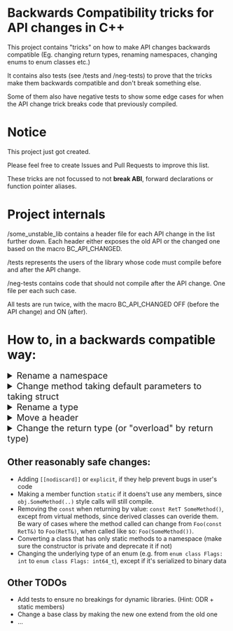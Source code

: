 # Backwards Compatibility tricks for API changes in C++

This project contains "tricks" on how to make API changes backwards compatible
(Eg. changing return types, renaming namespaces, changing enums to enum classes etc.)

It contains also tests (see /tests and /neg-tests) to prove that
the tricks make them backwards compatible and don't break something else.

Some of them also have negative tests to show some edge cases for when the
API change trick breaks code that previously compiled.

# Notice

This project just got created.

Please feel free to create Issues and Pull Requests to improve this list.

These tricks are not focussed to not **break ABI**,
forward declarations or function pointer aliases.

# Project internals

/some_unstable_lib contains a header file for each API change in the list further down.
Each header either exposes the old API or the changed one based on the macro BC_API_CHANGED.

/tests represents the users of the library whose code must compile
before and after the API change.

/neg-tests contains code that should not compile after the API change.
One file per each such case.

All tests are run twice, with the macro BC_API_CHANGED OFF (before the API change)
and ON (after).


<!--
# Overview
* [Rename/Move a namespace](#mv-namespace)
* [Change method with default parameters to receive a struct with those parameters](#change_defaults)
* [Rename/Move a type](#mv-type)
* [Rename/Move a header](#mv-header)
* [Change the return type (or "overloading" by return type)](#change_ret_type)
* [Reasonably safe changes](#reasonably_safe_changes)
* [Move symbols to a different namespace](#move_symb_to_ns)
* [Move symbols to a different class](#move_symb_to_class)
-->


# How to, in a backwards compatible way:

<details>
  <summary style="font-size:20px" id="mv-namespace">Rename a namespace</summary>

### Initial code:

```cpp
namespace path::to::v1 { ... }
```

### Scenario:

We maybe need to change the namespace name to fix a typo.
We will change it from `path::to::v1` to `path::to::v2`.

### Solution:

Rename the old namespace to the new one and add a namespace alias
for the old one.

```diff
+ namespace path::to::v2 {}
+ namespace path::to {
+   namespace v1 = path::to::v2;
+ }
+ 
- namespace path::to::v1 { ... }
+ namespace path::to::v2 { ... }
```

### Remarks:

* `[[deprecated]]` attribute doesn't work on namespace aliases.
  You can try compiler specific directives (Eg. `#pragma deprecated(keyword)` for
  msvc)

* The empty namespace `namespace path::to::v2 {}` was added at the top of the
file for visibility purposes

### Relevant Files:

* API: [NamespaceRename.hpp](some_unstable_lib/include/NamespaceRename.hpp)
* User: [NamespaceRenameTest.cpp](tests/NamespaceRenameTest.cpp)

</details>


<details>
  <summary style="font-size:20px" id="change_defaults">Change method taking default parameters to taking struct</summary>

### Initial code:

```cpp
void SomeMethod(
    const int mandatory,
    const bool opt1 = false,
    const float opt2 = 1e-6
) { ... }
```

### Scenario:

This method receives too many default parameters, and it only becomes
harder for users to call it with only 1 or 2 parameters changed. We need to
change the method to receive a struct containing these parameters instead.

### Solution:

If you just add the new `SomeMethod`, users calling `SomeMethod` with
just the mandatory parameters will have the compiler complain about ambiguity
(it won't know which of the 2 methods to choose from).
To tell it to prefer the newer one we need to make the old one less
specialized by making it a template.

```diff
+ template<int = 0>
void SomeMethod(
    const int mandatory,
    const bool opt1 = false,
    const float opt2 = 1e-6
+ ) {
+  // Call the new implementation now
+  SomeMethod(mandatory, SomeMethodOpts{opt1, opt2});
+ }
+ 
+ struct SomeMethodOpts { bool opt1 = false; float opt2 = 1e-6; };
+ void SomeMethod(
+     const int mandatory,
+     SomeMethodOpts opts = {}
) { ... }
```

### Remarks:

You can deprecate the old `SomeMethod` (now a template)

### Relevant Files:

* API: [MethodDefaultParams.hpp](some_unstable_lib/include/MethodDefaultParams.hpp)
* User: [MethodDefaultParamsTest.cpp](tests/MethodDefaultParamsTest.cpp)

</details>


<details>
  <summary style="font-size:20px" id="mv-type">Rename a type</summary>

### Initial code:

```cpp
struct OldName { ... };
```

### Scenario:

We maybe need to update the struct name to fix a typo.
We will change it to `NewName`.

### Solution:

We can use a type alias.

```diff
- struct OldName { ... };
+ struct NewName { ... };
+ using OldName = NewName;
```

### Remarks:

* You can deprecate the old `OldName`.
* The users might learn the hard way that they shouldn't forward declare foreign
  types.

### Relevant Files:

* API: [StructRename.hpp](some_unstable_lib/include/StructRename.hpp)
* User: [StructRenameTest.cpp](tests/StructRenameTest.cpp)

</details>


<details>
  <summary style="font-size:20px" id="mv-header">Move a header</summary>

### Initial code:

```cpp
// v1/OldName.hpp:
...
```

### Scenario:

We need to move/rename the header to `v2/NewName.hpp`.

### Solution:

1. Move/rename the header:

```diff
- // v1/OldName.hpp:
+ // v2/NewName.hpp: <- only moved/renamed
...
```

2. Create a compatibility header file in the old location that includes
  the renamed/moved one.

```cpp
// v1/OldName.hpp: <- created to only include the renamed header + deprecation notice
#include "v2/NewName.hpp"

// You can also deprecate it by inserting a compilation error/warning:
// #error/warning OldName.hpp is deprecated, include "v2/NewName.hpp".`
```

### Remarks:

Rename/move using the versioning tool (Git/SVN) so you don't lose blame history.

</details>


<details>
  <summary style="font-size:20px" id="change_ret_type">Change the return type (or "overload" by return type)</summary>

### Initial code:

```cpp
// (1) change some primitive `T` to `NewUserDefT`
bool CheckPassword(std::string);

// (2) change some primitive `const T&` to primitive `T`
struct Strukt {
const float& GetMemF() const {
return m_memF; }
};
```

### Scenario:

(1) `CheckPassword` method returns true if it succeeds, otherwise false.
Make this method return some meaningful error message so the user knows why it
failed (why it returned false).

(2) `Strukt::GetMemF` returns primitive types as const& which is bad for
multiple reasons. We need to return by value.

However, we cannot just overload a function by return type and then deprecate
it.

### Solution:

For (1): Return a new type that can be implicitly casted to bool.

- (1.1): If you don't want it to be implicitly casted to other primitive types like
  `int`, since C++20 you can make it conditionally explicit.
  (In the tests, `int x = CheckPassword("");` doesn't compile after the API change,
  while `bool x = CheckPassword("");` does)

For (2): Add a new class with an implicit cast operator to `NewRetT` and `OldRetT`.

- (2.1) Additionally, if the compiler can't decide between the 2 cast operators
  at overload resolution,
  templating the old one makes it choose the new overload candidate since it's
  more specialized.
- (2.2) Return GetterRetT by const& to avoid dangling references in user's
  Wrappers that only
  forward the old `const float&`

```diff
// (1) change primitive `T` to `NewUserDefT`
+ struct CheckPasswordResult { // mimics std::expected<void, std::string>
+     operator bool() const { return !m_errMsg.has_value(); }
+     const std::string& error() const { return m_errMsg.value(); }
+ private:
+     std::optional<std::string> m_errMsg;
+ };
- bool CheckPassword(std::string);
+ CheckPasswordResult CheckPassword(std::string);

// (2) change primitive `const T&` to primitive `T`
+ struct SomeMethodRetT {
+   template <int = 0> // (2.1)
+   operator OldRetT () const { ... }
+   operator NewRetT () const { ... }
+ };
struct Strukt {
-   const float& GetMemF() const { return m_memF; }
-   float m_memF = 3.f;
+   // (2.2)
+   const GetterRetT& GetMemF() const { return m_memF; }
+   GetterRetT m_memF = 3.f;
};
```

### Remarks:

The implicit cast may happen in unintended Scenarios.
Also, you might want to deprecate the `OldRetT` cast operator and
the `GetterRetT` type.

### Relevant Files:

* API: [include/ReturnTypeChange.hpp](some_unstable_lib/include/ReturnTypeChange.hpp)
  [include/ReturnTypeChangeByValue.hpp](some_unstable_lib/include/ReturnTypeChangeByValue.hpp)
* User: [tests/ReturnTypeChangeTest.cpp](tests/ReturnTypeChangeTest.cpp)
  [tests/ReturnTypeChangeByValueTest.hpp](tests/ReturnTypeChangeByValueTest.hpp)
* Neg: [neg-tests/ReturnTypeChangeTest.cpp](neg-tests/ReturnTypeChangeTest.cpp)

</details>

<!--
<details>
  <summary style="font-size:20px" id="change_to_enum_class">Change old-style enum to enum class</summary>

### Initial code:

```cpp
enum Handler {
    StdOut,
    StdErr,
    File,
};
```

### Scenario:

We need to modernize the API to use enum classes instead.

### Solution:

In order to not break unscoped uses of the enum, we should define static
variables for each enum entry.

```diff
- enum Handler {
+ enum class Handler {
    StdOut,
    StdErr,
    File,
};

+ static constexpr Handler StdOut = Handler::StdOut;
+ static constexpr Handler StdErr = Handler::StdErr;
+ static constexpr Handler File = Handler::File;
```

### Remarks: 

If the enum was used as bit flags, define bitwise operators as well.

Note: Assuming you have a `Log` method with 2 overloads, for `int` and for `Handler`,
and expect `Log(StdOut | StdErr)` to still call `Log(int)`, then
the return type for the bitwise operators should be `int`, otherwise `Handler`:

```cpp
// Add `friend` if the enum lies inside a `struct`
[friend] constexpr int operator|(Handler lhs, Handler rhs) {
    return static_cast<int>(lhs) | static_cast<int>(rhs);
}
```

### Relevant Files:

* API: [ChangeToEnumClass.hpp](some_unstable_lib/include/ChangeToEnumClass.hpp)
* User: [ChangeToEnumClassTest.cpp](tests/ChangeToEnumClassTest.cpp)

</details>


<details>
  <summary style="font-size:20px" id="move_symb_to_ns">Move types/symbols to a different namespace</summary>

### Initial code:

```cpp
namespace path::to::v1 {
  struct DontMove {};
  struct Bar {};
  constexpr int VAL = 42;
  enum SomeEnum { A, B, C };
}
```

### Scenario:

### Solution:

```cpp
// simply move them
namespace path::to::v2 {
struct Bar {
};
constexpr int VAL = 42;
enum SomeEnum { A, B, C };
}

namespace path::to::v1 {
struct DontMove {
};

// add using declarations for each
// moved symbol in the old namespace
using path::to::v2::Bar;
using path::to::v2::VAL;
using path::to::v2::SomeEnum;
// to not break "v2::A" uses
using path::to::v2::SomeEnum::A;
using path::to::v2::SomeEnum::B;
using path::to::v2::SomeEnum::C;
}
```

### Remarks:

### Relevant Files:

</details>


<details>
  <summary style="font-size:20px" id="move_symb_to_class">Move types/symbols to a different class</summary>

### Initial code:

```cpp
// Change: move these to NewClass
struct OldClass {
struct Bar {
};
constexpr int VAL = 42;
enum SomeEnum { A, B, C };
bool Foo() { return true; }
}
```

### Solution:

```cpp
// simply move them
struct NewClass {
struct Bar {
};
static constexpr int VAL = 42;
enum SomeEnum { A, B, C };
bool Foo() { return true; }
}

// In short, the old class should depend on the new one so you can add these:
struct OldClass {
using Bar = NewClass::Bar;
static constexpr int VAL = NewClass::VAL;
using SomeEnum = NewClass::SomeEnum;
// plain old enums are special, you also need to not break "OldClass::A" uses
static constexpr SomeEnum A = NewClass::A;
static constexpr SomeEnum B = NewClass::B;
static constexpr SomeEnum C = NewClass::C;

bool Foo() { return m_newCls.Foo(); }
private:
NewClass m_newCls;
}
```

### Remarks:

You need to add a `static constexpr` for each enum field since it
is unscoped in the old class.

</details>
-->

## Other reasonably safe changes:

* Adding `[[nodiscard]]` or `explicit`, if they help prevent bugs in user's code
* Making a member function `static` if it doens't use any members, since `obj.SomeMethod(..)` style calls will still compile.
* Removing the `const` when returning by value: `const RetT SomeMethod()`, except from virtual methods, since derived classes can overide them.
Be wary of cases where the method called can change from `Foo(const RetT&)` to `Foo(RetT&)`, when called like so: `Foo(SomeMethod())`.
* Converting a class that has only static methods to a namespace (make sure the constructor is private and deprecate it if not)
* Changing the underlying type of an enum (e.g. from `enum class Flags: int` to `enum class Flags: int64_t`), except if it's serialized to binary data

<!--
## <a name="quirks"/> Quirks

<details>
  <summary style="font-size:20px" id="widen_enum">"Widening" the underlying type of an unscoped enum</summary>

**!Todo** add tests for this claim

### Scenario: When using enums to work with bitfields,
we might not think ahead and end up in a situation where we
want to add a new enum value D after C however we are at the
limit of the default underlying type, i.e. `int`.

```cpp
enum SomeEnum {
  ...,
  B = 1 << 30,
  C = 1 << 31,
  // D = 1 << 32, UB or a warning/error when uncommented
};
```

Change to

```cpp
enum SomeEnum : std::uint64_t {
  ...,
  B = 1 << 30,
  C = 1 << 31,
  D = 1ull << 32,
};
```

### Remarks:
This is already backwards-compatible, because the following code does not
give any underflow warnings.

```cpp
unsigned x = SomeEnum::C;
```

</details>
-->

## Other TODOs

- Add tests to ensure no breakings for dynamic libraries. (Hint: ODR + static
  members)
- Change a base class by making the new one extend from the old one
- ...
